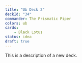 ```yaml
---
title: "Ub Deck 2"
deckId: "34"
commander: The Prismatic Piper
colors: ub
cards:
    - Black Lotus
status: idea
draft: true
---
```


This is a description of a new deck.

